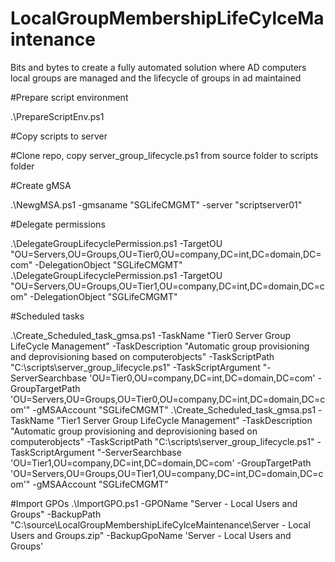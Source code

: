 # LocalGroupMembershipLifeCylceMaintenance
Bits and bytes to create a fully automated solution where AD computers local groups are managed and the lifecycle of groups in ad maintained




#Prepare script environment

.\PrepareScriptEnv.ps1

#Copy scripts to server

#Clone repo, copy server_group_lifecycle.ps1 from source folder to scripts folder

#Create gMSA

.\NewgMSA.ps1 -gmsaname "SGLifeCMGMT" -server "scriptserver01"

#Delegate permissions

.\DelegateGroupLifecyclePermission.ps1 -TargetOU "OU=Servers,OU=Groups,OU=Tier0,OU=company,DC=int,DC=domain,DC=com" -DelegationObject "SGLifeCMGMT"
.\DelegateGroupLifecyclePermission.ps1 -TargetOU "OU=Servers,OU=Groups,OU=Tier1,OU=company,DC=int,DC=domain,DC=com" -DelegationObject "SGLifeCMGMT"

#Scheduled tasks

.\Create_Scheduled_task_gmsa.ps1 -TaskName "Tier0 Server Group LifeCycle Management" -TaskDescription "Automatic group provisioning and deprovisioning based on computerobjects" -TaskScriptPath "C:\scripts\server_group_lifecycle.ps1" -TaskScriptArgument "-ServerSearchbase 'OU=Tier0,OU=company,DC=int,DC=domain,DC=com' -GroupTargetPath 'OU=Servers,OU=Groups,OU=Tier0,OU=company,DC=int,DC=domain,DC=com'" -gMSAAccount "SGLifeCMGMT"
.\Create_Scheduled_task_gmsa.ps1 -TaskName "Tier1 Server Group LifeCycle Management" -TaskDescription "Automatic group provisioning and deprovisioning based on computerobjects" -TaskScriptPath "C:\scripts\server_group_lifecycle.ps1" -TaskScriptArgument "-ServerSearchbase 'OU=Tier1,OU=company,DC=int,DC=domain,DC=com' -GroupTargetPath 'OU=Servers,OU=Groups,OU=Tier1,OU=company,DC=int,DC=domain,DC=com'" -gMSAAccount "SGLifeCMGMT"


#Import GPOs
 .\ImportGPO.ps1 -GPOName "Server - Local Users and Groups" -BackupPath "C:\source\LocalGroupMembershipLifeCylceMaintenance\Server - Local Users and Groups.zip" -BackupGpoName 'Server - Local Users and Groups'
